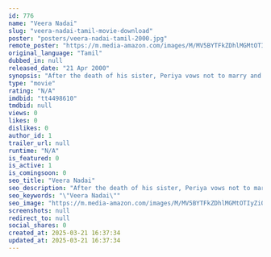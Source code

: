 ```yaml
---
id: 776
name: "Veera Nadai"
slug: "veera-nadai-tamil-movie-download"
poster: "posters/veera-nadai-tamil-2000.jpg"
remote_poster: "https://m.media-amazon.com/images/M/MV5BYTFkZDhlMGMtOTIyZi00NzZjLTlhNzktMTYzMTA5MzM3NjgyXkEyXkFqcGc@._V1_SX300.jpg"
original_language: "Tamil"
dubbed_in: null
released_date: "21 Apr 2000"
synopsis: "After the death of his sister, Periya vows not to marry and raise his niece, Poomayil. When Poomayil grows up, she finds out about her uncle's sacrifices for her and decides to marry him."
type: "movie"
rating: "N/A"
imdbid: "tt4498610"
tmdbid: null
views: 0
likes: 0
dislikes: 0
author_id: 1
trailer_url: null
runtime: "N/A"
is_featured: 0
is_active: 1
is_comingsoon: 0
seo_title: "Veera Nadai"
seo_description: "After the death of his sister, Periya vows not to marry and raise his niece, Poomayil. When Poomayil grows up, she finds out about her uncle's sacrifices for her and decides to marry him."
seo_keywords: "\"Veera Nadai\""
seo_image: "https://m.media-amazon.com/images/M/MV5BYTFkZDhlMGMtOTIyZi00NzZjLTlhNzktMTYzMTA5MzM3NjgyXkEyXkFqcGc@._V1_SX300.jpg"
screenshots: null
redirect_to: null
social_shares: 0
created_at: 2025-03-21 16:37:34
updated_at: 2025-03-21 16:37:34
---
```


